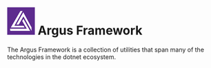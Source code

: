 # ![Argus Framework Logo](https://raw.githubusercontent.com/blakepell/ArgusFramework/master/assets/Argus-Logo-Purple-64.png) Argus Framework
The Argus Framework is a collection of utilities that span many of the technologies in the dotnet ecosystem.
